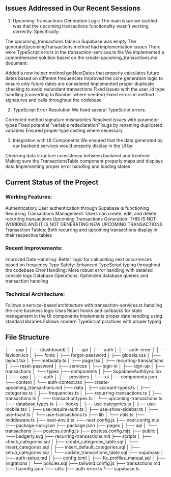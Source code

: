 ## Issues Addressed in Our Recent Sessions

1. Upcoming Transactions Generation Logic
The main issue we tackled was that the upcoming transactions functionality wasn't working correctly. Specifically:

The upcoming_transactions table in Supabase was empty
The generateUpcomingTransactions method had implementation issues
There were TypeScript errors in the transaction-services.ts file
We implemented a comprehensive solution based on the create-upcoming_transactions.md document:

Added a new helper method getNextDates that properly calculates future dates based on different frequencies
Improved the core generation logic to ensure only future dates are considered
Implemented proper duplicate checking to avoid redundant transactions
Fixed issues with the user_id type handling (converting to Number where needed)
Fixed errors in method signatures and calls throughout the codebase

2. TypeScript Error Resolution
We fixed several TypeScript errors:

Corrected method signature mismatches
Resolved issues with parameter types
Fixed potential "variable redeclaration" bugs by renaming duplicated variables
Ensured proper type casting where necessary

3. Integration with UI Components
We ensured that the data generated by our backend services would properly display in the UI by:

Checking data structure consistency between backend and frontend
Making sure the TransactionsTable component properly maps and displays data
Implementing proper error handling and loading states

## Current Status of the Project

### Working Features:

Authentication: User authentication through Supabase is functioning
Recurring Transactions Management: Users can create, edit, and delete recurring transactions
Upcoming Transactions Generation: THIS IS NOT WORKING AND IT IS NOT GENERATING NEW UPCOMING TRANSACTIONS
Transaction Tables: Both recurring and upcoming transactions display in their respective tables

### Recent Improvements:

Improved Date Handling: Better logic for calculating next occurrences based on frequency
Type Safety: Enhanced TypeScript typing throughout the codebase
Error Handling: More robust error handling with detailed console logs
Database Operations: Optimized database queries and transaction handling

### Technical Architecture:

Follows a service-based architecture with transaction-services.ts handling the core business logic
Uses React hooks and callbacks for state management in the UI components
Implements proper date handling using standard libraries
Follows modern TypeScript practices with proper typing

## File Structure

├── app
│   ├── (dashboard)
│   ├── api
│   ├── auth
│   ├── auth-error
│   ├── favicon.ico
│   ├── fonts
│   ├── forgot-password
│   ├── globals.css
│   ├── layout.tsx
│   ├── metadata.ts
│   ├── page.tsx
│   ├── recurring-transactions
│   ├── reset-password
│   ├── services
│   ├── sign-in
│   ├── sign-up
│   ├── transactions
│   └── types
├── components
│   ├── SupabaseAuthSync.tsx
│   ├── app
│   ├── auth
│   ├── providers
│   └── ui
├── components.json
├── context
│   └── auth-context.tsx
├── create-upcoming_transactions.md
├── data
│   ├── account-types.ts
│   ├── categories.ts
│   ├── frequencies.ts
│   ├── recurring-transactions.ts
│   ├── transactions.ts
│   ├── transactiontypes.ts
│   └── upcoming-transactions.ts
├── database.types.ts
├── hooks
│   ├── use-categories.ts
│   ├── use-mobile.tsx
│   ├── use-require-auth.ts
│   ├── use-show-sidebar.ts
│   ├── use-toast.ts
│   └── use-transactions.ts
├── lib
│   └── utils.ts
├── middleware.ts
├── next-env.d.ts
├── next.config.js
├── next.config.mjs
├── package-lock.json
├── package.json
├── pages
│   ├── api
│   └── transactions
├── postcss.config.js
├── postcss.config.mjs
├── public
│   └── Ledgerly.svg
├── recurring-transactions.md
├── scripts
│   ├── check_categories.sql
│   ├── create_categories_table.sql
│   ├── insert_categories.sql
│   ├── insert_default_categories.sql
│   ├── setup_categories.sql
│   └── update_transactions_table.sql
├── supabase
│   ├── auth-setup.md
│   ├── config.toml
│   ├── fix_profiles_manual.sql
│   ├── migrations
│   └── policies.sql
├── tailwind.config.js
├── transactions.md
├── tsconfig.json
└── utils
    ├── auth-error.ts
    └── supabase.ts